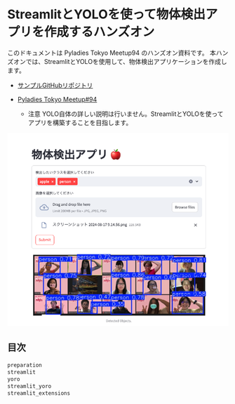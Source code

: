 
# StreamlitとYOLOを使って物体検出アプリを作成するハンズオン

このドキュメントは Pyladies Tokyo Meetup94 のハンズオン資料です。
本ハンズオンでは、StreamlitとYOLOを使用して、物体検出アプリケーションを作成します。
- [サンプルGitHubリポジトリ](https://github.com/masakos/streamlit-yolo-hands-on-sample)
- [Pyladies Tokyo Meetup#94](https://pyladies-tokyo.connpass.com/event/326539/)

  - 注意 YOLO自体の詳しい説明は行いません。StreamlitとYOLOを使ってアプリを構築することを目指します。


![result](_static/app_image.png)

## 目次

```{toctree}
preparation
streamlit
yoro
streamlit_yoro
streamlit_extensions
```

